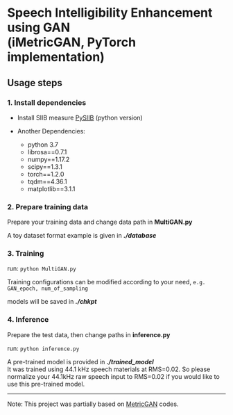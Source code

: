 # Speech Intelligibility Enhancement using GAN 	<br/>(iMetricGAN, PyTorch implementation)


## Usage steps


### 1. Install dependencies

* Install SIIB measure [PySIIB](https://github.com/kamo-naoyuki/pySIIB) (python version)

* Another Dependencies:
    * python 3.7
    * librosa==0.7.1
    * numpy==1.17.2
    * scipy==1.3.1
    * torch==1.2.0
    * tqdm==4.36.1
    * matplotlib==3.1.1

### 2. Prepare training data

Prepare your training data and change data path in **MultiGAN.py**

A toy dataset format example is given in ***./database***

### 3. Training

run: `python MultiGAN.py`

Training configurations can be modified according to your need, `e.g. GAN_epoch, num_of_sampling`

models will be saved in ***./chkpt*** 

### 4. Inference

Prepare the test data, then change paths in **inference.py**

run: `python inference.py`

A pre-trained model is provided in  ***./trained_model***  <br/>It was trained using 44.1 kHz speech materials at RMS=0.02. So please normalize your 44.1kHz raw speech input to RMS=0.02 if you would like to use this pre-trained model.

---
Note: This project was partially based on [MetricGAN](https://github.com/JasonSWFu/MetricGAN) codes.
